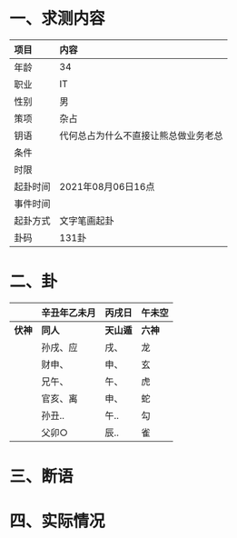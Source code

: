 # 一、求测内容
|项目|内容|
|:-|:-|
|年龄|34|
|职业|IT|
|性别|男|
|策项|杂占|
|钥语|代何总占为什么不直接让熊总做业务老总|
|条件||
|时限||
|起卦时间|2021年08月06日16点|
|事件时间||
|起卦方式|文字笔画起卦|
|卦码|131卦|

# 二、卦
||辛丑年乙未月|丙戌日|午未空|
|:-|:-|:-|:-|
|**伏神**|**同人**|**天山遁**|**六神**|
||孙戌、应|戌、|龙|
||财申、|申、|玄|
||兄午、|午、|虎|
||官亥、离|申、|蛇|
||孙丑..|午..|勾|
||父卯○|辰..|雀|


# 三、断语

# 四、实际情况